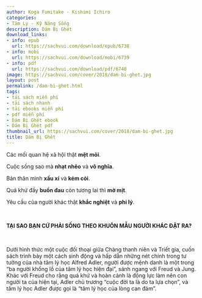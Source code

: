 ```yaml
---
author: Koga Fumitake - Kishimi Ichiro
categories:
- Tâm Lý - Kỹ Năng Sống
description: Dám Bị Ghét
download_links:
- info: epub
  url: https://sachvui.com/download/epub/6738
- info: mobi
  url: https://sachvui.com/download/mobi/6739
- info: pdf
  url: https://sachvui.com/download/pdf/6740
image: https://sachvui.com/cover/2018/dam-bi-ghet.jpg
layout: post
permalink: /dam-bi-ghet.html
tags:
- tải sách miễn phí
- tải sách nhanh
- tải ebooks miễn phí
- pdf miễn phí
- Dám Bị Ghét ebook
- Dám Bị Ghét pdf
thumbnail_url: https://sachvui.com/cover/2018/dam-bi-ghet.jpg
title: Dám Bị Ghét
---
```


 <div class="item-desc text-justify"> <p>Các mối quan hệ xã hội thật <strong>mệt mỏi</strong>.</p><p>Cuộc sống sao mà <strong>nhạt nhẽo</strong> và <strong>vô nghĩa</strong>.</p><p>Bản thân mình <strong>xấu xí</strong> và <strong>kém cỏi</strong>.</p><p>Quá khứ đầy <strong>buồn đau</strong> còn tương lai thì <strong>mờ mịt</strong>.</p><p>Yêu cầu của người khác thật <strong>khắc nghiệt</strong> và <strong>phi lý</strong>.</p><p> </p><p><strong>TẠI SAO BẠN CỨ PHẢI SỐNG THEO KHUÔN MẪU NGƯỜI KHÁC ĐẶT RA?</strong></p><p> </p><p>Dưới hình thức một cuộc đối thoại giữa Chàng thanh niên và Triết gia, cuốn sách trình bày một cách sinh động và hấp dẫn những nét chính trong tư tưởng của nhà tâm lý học Alfred Adler, người được mệnh danh là một trong “ba người khổng lồ của tâm lý học hiện đại”, sánh ngang với Freud và Jung. Khác với Freud cho rằng quá khứ và hoàn cảnh là động lực làm nên con người ta của hiện tại, Adler chủ trương “cuộc đời ta là do ta lựa chọn”, và tâm lý học Adler được gọi là “tâm lý học của lòng can đảm”.</p> </div>
